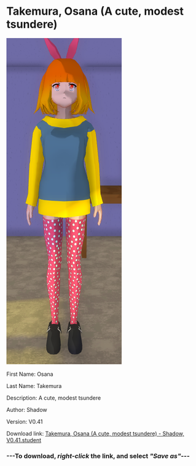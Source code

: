 # Takemura, Osana (A cute, modest tsundere)

<img src = "https://raw.githubusercontent.com/Arbiter1223/Daigaku-Gurashi-Custom-Students/master/Students/Files/Takemura%2C%20Osana%20(A%20cute%2C%20modest%20tsundere).png">

First Name: Osana

Last Name: Takemura

Description: A cute, modest tsundere

Author: Shadow

Version: V0.41

Download link: <a href="https://raw.githubusercontent.com/Arbiter1223/Daigaku-Gurashi-Custom-Students/master/Students/Files/Takemura%2C%20Osana%20(A%20cute%2C%20modest%20tsundere)%20-%20Shadow%2C%20V0.41.student">Takemura, Osana (A cute, modest tsundere) - Shadow, V0.41.student</a>

### ---**To download, _right-click_ the link, and select _"Save as"_**---
